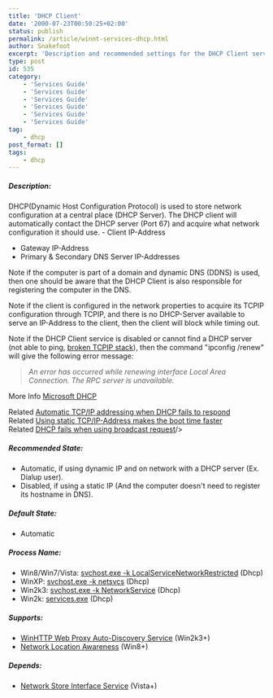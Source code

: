 ```yaml
---
title: 'DHCP Client'
date: '2000-07-23T00:50:25+02:00'
status: publish
permalink: /article/winnt-services-dhcp.html
author: Snakefoot
excerpt: 'Description and recommended settings for the DHCP Client service.'
type: post
id: 535
category:
    - 'Services Guide'
    - 'Services Guide'
    - 'Services Guide'
    - 'Services Guide'
    - 'Services Guide'
    - 'Services Guide'
tag:
    - dhcp
post_format: []
tags:
    - dhcp
---
```

##### Description:

 DHCP(Dynamic Host Configuration Protocol) is used to store network configuration at a central place (DHCP Server). The DHCP client will automatically contact the DHCP server (Port 67) and acquire what network configuration it should use. - Client IP-Address
- Gateway IP-Address
- Primary &amp; Secondary DNS Server IP-Addresses
 
 Note if the computer is part of a domain and dynamic DNS (DDNS) is used, then one should be aware that the DHCP Client is also responsible for registering the computer in the DNS.  
  
 Note if the client is configured in the network properties to acquire its TCPIP configuration through TCPIP, and there is no DHCP-Server available to serve an IP-Address to the client, then the client will block while timing out.  
  
 Note if the DHCP Client service is disabled or cannot find a DHCP server (not able to ping, [broken TCPIP stack](/article/winnt-netsh.html)), then the command "ipconfig /renew" will give the following error message:
 > *An error has occurred while renewing interface Local Area Connection. The RPC server is unavailable.*

 More Info [Microsoft DHCP](http://www.microsoft.com/dhcp/)  
  
 Related [Automatic TCP/IP addressing when DHCP fails to respond](/article/automatic-tcpip-addressing.html)  
 Related [Using static TCP/IP-Address makes the boot time faster](/article/dhcp-static-ip.html)  
 Related [DHCP fails when using broadcast request](/article/vista-dhcp-client-broadcast.html)/&gt;   
##### Recommended State:

- Automatic, if using dynamic IP and on network with a DHCP server (Ex. Dialup user).
- Disabled, if using a static IP (And the computer doesn't need to register its hostname in DNS).

##### Default State:

- Automatic

##### Process Name:

- Win8/Win7/Vista: [svchost.exe -k LocalServiceNetworkRestricted](/article/winnt-services-wrapper.html) (Dhcp)
- WinXP: [svchost.exe -k netsvcs](/article/winnt-services-wrapper.html) (Dhcp)
- Win2k3: [svchost.exe -k NetworkService](/article/winnt-services-wrapper.html) (Dhcp)
- Win2k: [services.exe](/article/winnt-services-wrapper.html) (Dhcp)

##### Supports:

- [WinHTTP Web Proxy Auto-Discovery Service](/article/winnt-services-nla.html) (Win2k3+)
- [Network Location Awareness](/article/winnt-services-winhttpautoproxysvc.html) (Win8+)

##### Depends:

- [Network Store Interface Service](/article/winnt-services-nsi.html) (Vista+)